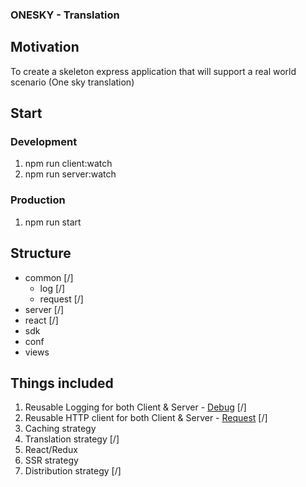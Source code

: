 ### ONESKY - Translation

## Motivation
To create a skeleton express application that will support a real world scenario (One sky translation)

## Start

### Development
1. npm run client:watch
2. npm run server:watch

### Production
1. npm run start

## Structure
- common [/]
    - log [/]
    - request [/]
- server [/]
- react [/]
- sdk
- conf
- views

## Things included
1. Reusable Logging for both Client & Server - [Debug](https://github.com/visionmedia/debug) [/]
2. Reusable HTTP client for both Client & Server - [Request](https://github.com/request/request) [/]
3. Caching strategy
4. Translation strategy [/]
5. React/Redux
6. SSR strategy
7. Distribution strategy [/]
